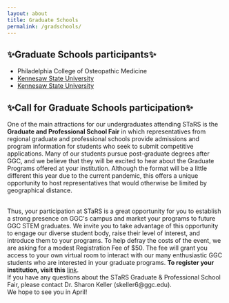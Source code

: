 ```yaml
---
layout: about
title: Graduate Schools
permalink: /gradschools/
---
```

<h2>✨Graduate Schools participants✨</h2>
   
* Philadelphia College of Osteopathic Medicine <br>
* <a href="https://msit.kennesaw.edu/">Kennesaw State University</a>
* [Kennesaw State University](https://msit.kennesaw.edu/)

<div align="left">
  <h2>✨Call for Graduate Schools participation✨</h2>

One of the main attractions for our undergraduates attending STaRS is the <b>Graduate and Professional School Fair</b> in which representatives from regional graduate and professional schools provide admissions and program information for students who seek to submit competitive applications.  Many of our students pursue post-graduate degrees after GGC, and we believe that they will be excited to hear about the Graduate Programs offered at your institution. Although the format will be a little different this year due to the current pandemic, this offers a unique opportunity to host representatives that would otherwise be limited by geographical distance.

<br>
Thus, your participation at STaRS is a great opportunity for you to establish a strong presence on GGC's campus and market your programs to future GGC STEM graduates.  We invite you to take advantage of this opportunity to engage our diverse student body, raise their level of interest, and introduce them to your programs. To help defray the costs of the event, we are asking for a modest Registration Fee of $50.  The fee will grant you access to your own virtual room to interact with our many enthusiastic GGC students who are interested in your graduate programs. <b>To register your institution, visit this</b> <a href="https://georgia-gwinnett-college-foundation-inc.square.site/product/grad-professional-other-attendee/38?cs=true&cst=custom">link</a>. 

<br>
If you have any questions about the STaRS Graduate & Professional School Fair, please contact Dr. Sharon Keller (skeller6@ggc.edu). 

<br>
We hope to see you in April! 
</div>
